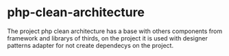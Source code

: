 # php-clean-architecture

The project php clean architecture has a base with others components from framework and librarys of thirds,
on the project it is used with designer patterns adapter for not create dependecys on the project. 

